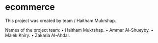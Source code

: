 # ecommerce
This project was created by team / Haitham Mukrshap.

Names of the project team:
• Haitham Mukrshap.
• Ammar Al-Shueyby.
• Malek Khiry.
• Zakaria Al-Ahdal.
